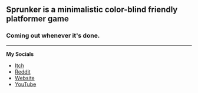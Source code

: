## Sprunker is a minimalistic color-blind friendly platformer game
### Coming out whenever it's done.
---
**My Socials** 

- [Itch](https://maverickscg.itch.io/)
- [Reddit](https://www.reddit.com/user/DankMavericks)
- [Website](https://maverickscg.github.io/)
- [YouTube](https://www.youtube.com/channel/UC-GC41tCMv0TkDx0zddTK7w)
